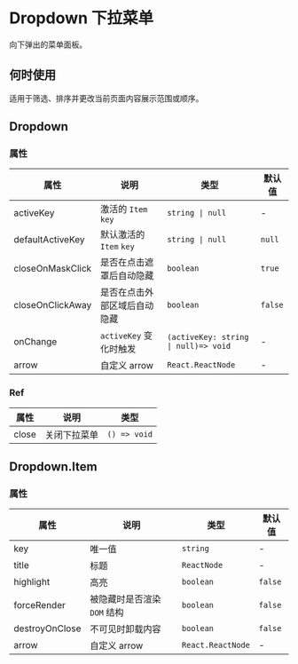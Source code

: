 # Dropdown 下拉菜单 <Experimental></Experimental>

向下弹出的菜单面板。

## 何时使用

适用于筛选、排序并更改当前页面内容展示范围或顺序。

<code src="./demos/demo1.tsx"></code>
<code src="./demos/demo2.tsx"></code>
<code src="./demos/demo3.tsx"></code>

## Dropdown

### 属性

| 属性             | 说明                         | 类型                                 | 默认值  |
| ---------------- | ---------------------------- | ------------------------------------ | ------- |
| activeKey        | 激活的 `Item` `key`          | `string \| null`                     | -       |
| defaultActiveKey | 默认激活的 `Item` `key`      | `string \| null`                     | `null`  |
| closeOnMaskClick | 是否在点击遮罩后自动隐藏     | `boolean`                            | `true`  |
| closeOnClickAway | 是否在点击外部区域后自动隐藏 | `boolean`                            | `false` |
| onChange         | `activeKey` 变化时触发       | `(activeKey: string \| null)=> void` | -       |
| arrow            | 自定义 arrow                 | `React.ReactNode`                    | -       |

### Ref

| 属性  | 说明         | 类型         |
| ----- | ------------ | ------------ |
| close | 关闭下拉菜单 | `() => void` |

## Dropdown.Item

### 属性

| 属性           | 说明                        | 类型              | 默认值  |
| -------------- | --------------------------- | ----------------- | ------- |
| key            | 唯一值                      | `string`          | -       |
| title          | 标题                        | `ReactNode`       | -       |
| highlight      | 高亮                        | `boolean`         | `false` |
| forceRender    | 被隐藏时是否渲染 `DOM` 结构 | `boolean`         | `false` |
| destroyOnClose | 不可见时卸载内容            | `boolean`         | `false` |
| arrow          | 自定义 arrow                | `React.ReactNode` | -       |
